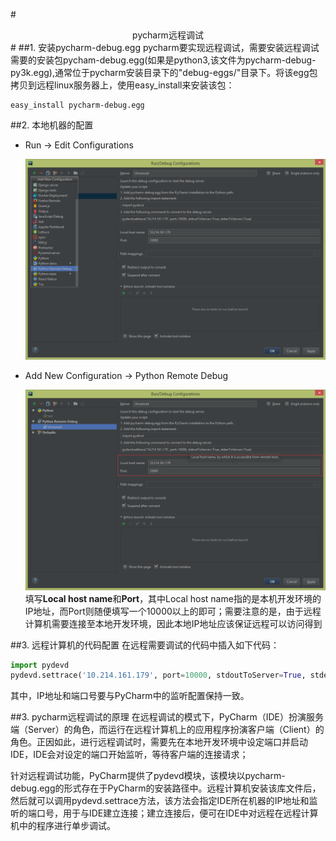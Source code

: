 #<center>pycharm远程调试</center>#
##1. 安装pycharm-debug.egg
pycharm要实现远程调试，需要安装远程调试需要的安装包pycham-debug.egg(如果是python3,该文件为pycharm-debug-py3k.egg),通常位于pycharm安装目录下的"debug-eggs/"目录下。将该egg包拷贝到远程linux服务器上，使用easy_install来安装该包：
```
easy_install pycharm-debug.egg
```

##2. 本地机器的配置
+ Run -> Edit Configurations

	![](./pics/212.png)
+ Add New Configuration -> Python Remote Debug

	![](./pics/213.png)
填写**Local host name**和**Port**，其中Local host name指的是本机开发环境的IP地址，而Port则随便填写一个10000以上的即可；需要注意的是，由于远程计算机需要连接至本地开发环境，因此本地IP地址应该保证远程可以访问得到

##3. 远程计算机的代码配置
在远程需要调试的代码中插入如下代码：
```python
import pydevd
pydevd.settrace('10.214.161.179', port=10000, stdoutToServer=True, stderrToServer=True)
```
其中，IP地址和端口号要与PyCharm中的监听配置保持一致。

##3. pycharm远程调试的原理
在远程调试的模式下，PyCharm（IDE）扮演服务端（Server）的角色，而运行在远程计算机上的应用程序扮演客户端（Client）的角色。正因如此，进行远程调试时，需要先在本地开发环境中设定端口并启动IDE，IDE会对设定的端口开始监听，等待客户端的连接请求；

针对远程调试功能，PyCharm提供了pydevd模块，该模块以pycharm-debug.egg的形式存在于PyCharm的安装路径中。远程计算机安装该库文件后，然后就可以调用pydevd.settrace方法，该方法会指定IDE所在机器的IP地址和监听的端口号，用于与IDE建立连接；建立连接后，便可在IDE中对远程在远程计算机中的程序进行单步调试。
